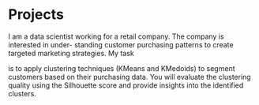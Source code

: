 # Projects
I am a data scientist working for a retail company. The company is interested in under-
standing customer purchasing patterns to create targeted marketing strategies. My task

is to apply clustering techniques (KMeans and KMedoids) to segment customers based
on their purchasing data. You will evaluate the clustering quality using the Silhouette
score and provide insights into the identified clusters.
